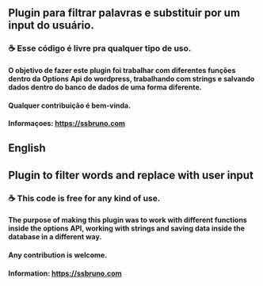 ## Plugin para filtrar palavras e substituir por um input do usuário.

### ☕ Esse código é livre pra qualquer tipo de uso.

#### O objetivo de fazer este plugin foi trabalhar com diferentes funções dentro da Options Api do wordpress, trabalhando com strings e salvando dados dentro do banco de dados de uma forma diferente.

#### Qualquer contribuição é bem-vinda.

#### Informaçoes: https://ssbruno.com

## English
## Plugin to filter words and replace with user input

### ☕ This code is free for any kind of use.

#### The purpose of making this plugin was to work with different functions inside the options API, working with strings and saving data inside the database in a different way.

#### Any contribution is welcome.

#### Information: https://ssbruno.com